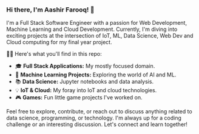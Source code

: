 ### Hi there, I'm Aashir Farooq! 👋

I'm a Full Stack Software Engineer with a passion for Web Development, Machine Learning and Cloud Development. Currently, I'm diving into exciting projects at the intersection of IoT, ML, Data Science, Web Dev and Cloud computing for my final year project.

👨‍💻 Here's what you'll find in this repo:

- 🎓 **Full Stack Applications:** My mostly focused domain.
- 🤖 **Machine Learning Projects:** Exploring the world of AI and ML.
- 📚 **Data Science:** Jupyter notebooks and data analysis.
- 💡 **IoT & Cloud:** My foray into IoT and cloud technologies.
- 🎮 **Games:** Fun little game projects I've worked on.

Feel free to explore, contribute, or reach out to discuss anything related to data science, programming, or technology. I'm always up for a coding challenge or an interesting discussion. Let's connect and learn together!
